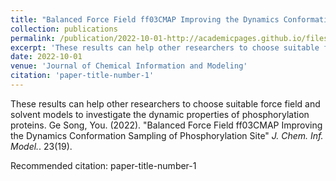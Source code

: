 ```yaml
---
title: "Balanced Force Field ff03CMAP Improving the Dynamics Conformation Sampling of Phosphorylation Site"
collection: publications
permalink: /publication/2022-10-01-http://academicpages.github.io/files/paper1.pdf
excerpt: 'These results can help other researchers to choose suitable force field and solvent models to investigate the dynamic properties of phosphorylation proteins. Ge Song, You. (2022). &quot;Balanced Force Field ff03CMAP Improving the Dynamics Conformation Sampling of Phosphorylation Site&quot; <i>J. Chem. Inf. Model.</i>. 23(19).'
date: 2022-10-01
venue: 'Journal of Chemical Information and Modeling'
citation: 'paper-title-number-1'
---
```

These results can help other researchers to choose suitable force field and solvent models to investigate the dynamic properties of phosphorylation proteins. Ge Song, You. (2022). &quot;Balanced Force Field ff03CMAP Improving the Dynamics Conformation Sampling of Phosphorylation Site&quot; <i>J. Chem. Inf. Model.</i>. 23(19).

Recommended citation: paper-title-number-1